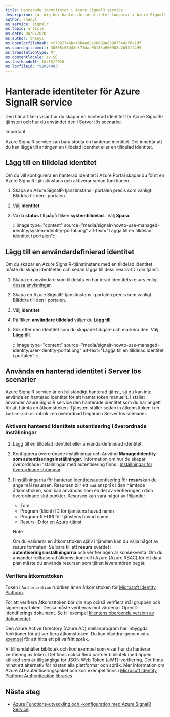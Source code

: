 ```yaml
---
title: Hanterade identiteter i Azure SignalR service
description: Lär dig hur hanterade identiteter fungerar i Azure SignalR service och hur du använder en hanterad identitet i Server lösa scenarier.
author: chenyl
ms.service: signalr
ms.topic: article
ms.date: 06/8/2020
ms.author: chenyl
ms.openlocfilehash: cc7082744bc43baad2e26d09a83907540cf6a1df
ms.sourcegitcommit: 30505c01d43ef71dac08138a960903c2b53f2499
ms.translationtype: MT
ms.contentlocale: sv-SE
ms.lasthandoff: 10/15/2020
ms.locfileid: "92094083"
---
```

# <a name="managed-identities-for-azure-signalr-service"></a>Hanterade identiteter för Azure SignalR service

Den här artikeln visar hur du skapar en hanterad identitet för Azure SignalR-tjänsten och hur du använder den i Server lös scenarier.

> [!Important] 
> Azure SignalR service kan bara stödja en hanterad identitet. Det innebär att du kan lägga till antingen en tilldelad identitet eller en tilldelad identitet. 

## <a name="add-a-system-assigned-identity"></a>Lägg till en tilldelad identitet

Om du vill konfigurera en hanterad identitet i Azure Portal skapar du först en Azure SignalR-tjänstinstans och aktiverar sedan funktionen.

1. Skapa en Azure SignalR-tjänstinstans i portalen precis som vanligt. Bläddra till den i portalen.

2. Välj **identitet**.

4. Växla **status** till **på**på fliken **systemtilldelad** . Välj **Spara**.

    :::image type="content" source="media/signalr-howto-use-managed-identity/system-identity-portal.png" alt-text="Lägga till en tilldelad identitet i portalen":::

## <a name="add-a-user-assigned-identity"></a>Lägg till en användardefinierad identitet

Om du skapar en Azure SignalR-tjänstinstans med en tilldelad identitet måste du skapa identiteten och sedan lägga till dess resurs-ID i din tjänst.

1. Skapa en användare som tilldelats en hanterad identitets resurs enligt [dessa anvisningar](../active-directory/managed-identities-azure-resources/how-to-manage-ua-identity-portal.md#create-a-user-assigned-managed-identity).

2. Skapa en Azure SignalR-tjänstinstans i portalen precis som vanligt. Bläddra till den i portalen.

3. Välj **identitet**.

4. På fliken **användare tilldelad** väljer du **Lägg till**.

5. Sök efter den identitet som du skapade tidigare och markera den. Välj **Lägg till**.

    :::image type="content" source="media/signalr-howto-use-managed-identity/user-identity-portal.png" alt-text="Lägga till en tilldelad identitet i portalen":::

## <a name="use-a-managed-identity-in-serverless-scenarios"></a>Använda en hanterad identitet i Server lös scenarier

Azure SignalR service är en fullständigt hanterad tjänst, så du kan inte använda en hanterad identitet för att hämta token manuellt. I stället använder Azure SignalR service den hanterade identitet som du har angett för att hämta en åtkomsttoken. Tjänsten ställer sedan in åtkomsttoken i en `Authorization` rubrik i en överordnad begäran i Server lös scenarier.

### <a name="enable-managed-identity-authentication-in-upstream-settings"></a>Aktivera hanterad identitets autentisering i överordnade inställningar

1. Lägg till en tilldelad identitet eller användardefinierad identitet.

2. Konfigurera överordnade inställningar och Använd **ManagedIdentity** **som autentiseringsinställningar.** Information om hur du skapar överordnade inställningar med autentisering finns i [Inställningar för överordnade strömmar](concept-upstream.md).

3. I inställningarna för hanterad identitetsautentisering för **resurs**kan du ange mål resursen. Resursen blir ett `aud` anspråk i den hämtade åtkomsttoken, som kan användas som en del av verifieringen i dina överordnade slut punkter. Resursen kan vara något av följande:
    - Tom
    - Program (klient) ID för tjänstens huvud namn
    - Program-ID-URI för tjänstens huvud namn
    - [Resurs-ID för en Azure-tjänst](https://docs.microsoft.com/azure/active-directory/managed-identities-azure-resources/services-support-managed-identities#azure-services-that-support-azure-ad-authentication)

    > [!NOTE]
    > Om du validerar en åtkomsttoken själv i tjänsten kan du välja något av resurs formaten. Se bara till att **resurs** svärdet i **autentiseringsinställningarna** och verifieringen är konsekventa. Om du använder rollbaserad åtkomst kontroll i Azure (Azure RBAC) för ett data plan måste du använda resursen som tjänst leverantören begär.

### <a name="validate-access-tokens"></a>Verifiera åtkomsttoken

Token i `Authorization` rubriken är en åtkomsttoken för [Microsoft Identity Platform](https://docs.microsoft.com/azure/active-directory/develop/access-tokens#validating-tokens).

För att verifiera åtkomsttoken bör din app också verifiera mål gruppen och signerings-token. Dessa måste verifieras mot värdena i OpenID identifierings dokument. Se till exempel [klientens oberoende version av dokumentet](https://login.microsoftonline.com/common/.well-known/openid-configuration).

Den Azure Active Directory (Azure AD) mellanprogram har inbyggda funktioner för att verifiera åtkomsttoken. Du kan bläddra igenom våra [exempel](https://docs.microsoft.com/azure/active-directory/develop/sample-v2-code) för att hitta ett på valfritt språk.

Vi tillhandahåller bibliotek och kod exempel som visar hur du hanterar verifiering av token. Det finns också flera partner bibliotek med öppen källkod som är tillgängliga för JSON Web Token (JWT)-verifiering. Det finns minst ett alternativ för nästan alla plattformar och språk. Mer information om Azure AD-autentiseringspaket och kod exempel finns i [Microsoft Identity Platform Authentication libraries](https://docs.microsoft.com/azure/active-directory/develop/reference-v2-libraries).

## <a name="next-steps"></a>Nästa steg

- [Azure Functions-utveckling och -konfiguration med Azure SignalR Service](signalr-concept-serverless-development-config.md)

